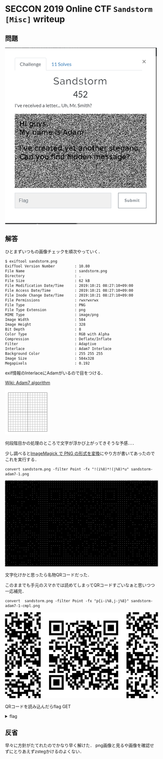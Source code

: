 # SECCON 2019 Online CTF `Sandstorm [Misc]` writeup

## 問題
![Challenge](./fig/challenge.png)

## 解答

ひとまずいつもの画像チェックを順次やっていく．

```
$ exiftool sandstorm.png
ExifTool Version Number         : 10.80
File Name                       : sandstorm.png   
Directory                       : .
File Size                       : 62 kB
File Modification Date/Time     : 2019:10:21 08:27:10+09:00
File Access Date/Time           : 2019:10:21 08:27:10+09:00
File Inode Change Date/Time     : 2019:10:21 08:27:10+09:00
File Permissions                : rwxrwxrwx       
File Type                       : PNG
File Type Extension             : png
MIME Type                       : image/png       
Image Width                     : 584
Image Height                    : 328
Bit Depth                       : 8
Color Type                      : RGB with Alpha  
Compression                     : Deflate/Inflate 
Filter                          : Adaptive        
Interlace                       : Adam7 Interlace 
Background Color                : 255 255 255
Image Size                      : 584x328
Megapixels                      : 0.192
```
exif情報のInterlaceにAdamがいるので目をつける．

[Wiki: Adam7 algorithm](https://en.wikipedia.org/wiki/Adam7_algorithm)

![Adam](./fig/Adam7_passes.gif)

何段階目かの処理のところで文字が浮かび上がってきそうな予感．．．

少し調べると[ImageMagick で PNG の形式を変換](https://blog.awm.jp/2016/01/26/png/)にやり方が書いてあったのでこれを実行する．


```
convert sandstorm.png -filter Point -fx "!(i%8)*!(j%8)*u" sandstorm-adam7-1.png
```
![adam7-1.png](./fig/sandstorm-adam7-1.png)

文字化けかと思ったら名物QRコードだった．

このままでも手元のスマホでは読めてしまってQRコードすごいなぁと思いつつ一応補完．

```
convert  sandstorm.png -filter Point -fx "p{i-i%8,j-j%8}" sandstorm-adam7-1-cmpl.png
```
![adam7-1-cmpl.png](./fig/sandstorm-adam7-1-cmpl.png)

QRコードを読み込んだらflag GET
<details><summary>flag</summary><div>
SECCON{p0nlMpzlCQ5AHol6ls}
</div></details>

## 反省
早々に方針がたてれたのでかなり早く解けた．
png画像と見るや画像を確認せずにとりあえずzstegかけるのよくない．
